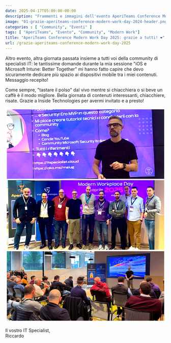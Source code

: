 ```yaml
---
date: 2025-04-17T05:00:00-00:00
description: "Frammenti e immagini dell'evento AperiTeams Conference Modern Work Day 2025"
image: "01-grazie-aperiteams-conference-modern-work-day-2024-header.png"
categories : [ "Community", "Eventi" ]
tags: [ "AperiTeams", "Evento", "Community", "Modern Work"]
title: "AperiTeams Conference Modern Work Day 2025: grazie a tutti! ❤️"
url: /grazie-aperiteams-conference-modern-work-day-2025
---
```

Altro evento, altra giornata passata insieme a tutti voi della community di specialisti IT: le tantissime domande durante la mia sessione "iOS e Microsoft Intune: Better Together" mi hanno fatto capire che devo sicuramente dedicare più spazio ai dispositivi mobile tra i miei contenuti. Messaggio recepito!

Come sempre, "tastare il polso" dal vivo mentre si chiacchiera o si beve un caffè è il modo migliore. Bella giornata di contenuti interessanti, chiacchiere, risate. Grazie a Inside Technologies per avermi invitato e a presto!

![Collage di foto AperiTeams Conference Modern Work Day 2025](01-grazie-aperiteams-conference-modern-work-day-2024.png)

Il vostro IT Specialist,  
Riccardo